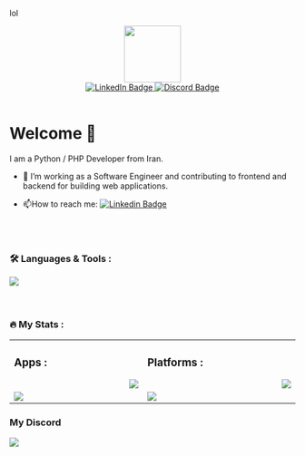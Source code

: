 lol

<div id="header" align="center">
<img src="https://pne-team.ir/nima/globals-icon.png" width="100"/>

<div id="badges">
  <a href="https://www.linkedin.com/in/nima-ebrahimi-a07a02279/">
    <img src="https://img.shields.io/badge/LinkedIn-blue?style=for-the-badge&logo=linkedin&logoColor=white" alt="LinkedIn Badge"/>
  </a>
  <a href="https://discord.gg/q8JjrbJ76s">
    <img src="https://img.shields.io/badge/Discord-grey?style=for-the-badge&logo=discord" alt="Discord Badge"/>
  </a>

</div>

<br>
<img src="https://komarev.com/ghpvc/?username=nima-globals&style=flat-square&color=blue" alt=""/>

</div>

# Welcome 👋

I am a Python / PHP Developer from Iran.

- :telescope: I’m working as a Software Engineer and contributing to frontend and backend for building web applications.
  
- :mailbox:How to reach me: [![Linkedin Badge](https://img.shields.io/badge/-kakbar-blue?style=flat&logo=Linkedin&logoColor=white)](your-linkedin-url)

<br> 
<br> 
  
### :hammer_and_wrench: Languages & Tools  :
<div>
<img align="left" src="https://skillicons.dev/icons?i=php,python,django,js,jquery,css,html,markdown,bootstrap,cloudflare,heroku,mysql,mongodb,sqlite" draggable="false">
</div>
<br>
<br> 
<br> 

### :fire: My Stats :

<table align="center">
	<tr>
		<td width="1200px">
	    <h3>Apps :</h3>
        <img align="right" src="https://skillicons.dev/icons?i=vscode,visualstudio,postman,qt" draggable="false">
		</td>
		<td width="1200px">
	    <h3>Platforms :</h3>
        <img align="right" src="https://skillicons.dev/icons?i=discord,instagram,github,linkedin,twitter" draggable="false">
		</td>
	</tr>
	<tr>
		<td width="1200px">
        <img align="center" src="https://github-readme-stats.vercel.app/api?username=nima-globals&theme=midnight-purple&show_icons=true&bg_color=0D1117&hide_border=true" draggable="false">
		</td>
		<td width="1200px">
        <img align="center" src="https://github-readme-stats.vercel.app/api/top-langs/?username=nima-globals&theme=midnight-purple&layout=compact&bg_color=0D1117&hide_border=true" draggable="false">
		</td>
	</tr>
</table>

### My Discord

<a align="center" href="https://discord.com/users/1014987455650345010">
 <img align="center" src="https://lanyard-profile-readme.vercel.app/api/1014987455650345010?theme=dark&animated=true&hideDiscrim=true&borderRadius=30px&hideStatus=true">
   </a>
